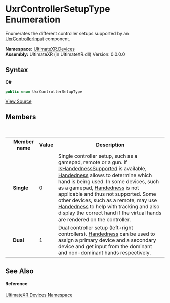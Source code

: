 # UxrControllerSetupType Enumeration
 

Enumerates the different controller setups supported by an <a href="T_UltimateXR_Devices_UxrControllerInput">UxrControllerInput</a> component.

**Namespace:**&nbsp;<a href="N_UltimateXR_Devices">UltimateXR.Devices</a><br />**Assembly:**&nbsp;UltimateXR (in UltimateXR.dll) Version: 0.0.0.0

## Syntax

**C#**<br />
``` C#
public enum UxrControllerSetupType
```

<a href="UltimateXR/Scripts/Devices/UxrControllerSetupType.cs" rel="noopener noreferrer" title="View the source code">View Source</a><br />

## Members
&nbsp;<table><tr><th></th><th>Member name</th><th>Value</th><th>Description</th></tr><tr><td /><td target="F:UltimateXR.Devices.UxrControllerSetupType.Single">**Single**</td><td>0</td><td>
Single controller setup, such as a gamepad, remote or a gun. If <a href="P_UltimateXR_Devices_IUxrControllerInput_IsHandednessSupported">IsHandednessSupported</a> is available, <a href="P_UltimateXR_Devices_IUxrControllerInput_Handedness">Handedness</a> allows to determine which hand is being used. In some devices, such as a gamepad, <a href="P_UltimateXR_Devices_IUxrControllerInput_Handedness">Handedness</a> is not applicable and thus not supported.
 Some other devices, such as a remote, may use <a href="P_UltimateXR_Devices_IUxrControllerInput_Handedness">Handedness</a> to help with tracking and also display the correct hand if the virtual hands are rendered on the controller.</td></tr><tr><td /><td target="F:UltimateXR.Devices.UxrControllerSetupType.Dual">**Dual**</td><td>1</td><td>Dual controller setup (left+right controllers). <a href="P_UltimateXR_Devices_IUxrControllerInput_Handedness">Handedness</a> can be used to assign a primary device and a secondary device and get input from the dominant and non-dominant hands respectively.</td></tr></table>

## See Also


#### Reference
<a href="N_UltimateXR_Devices">UltimateXR.Devices Namespace</a><br />